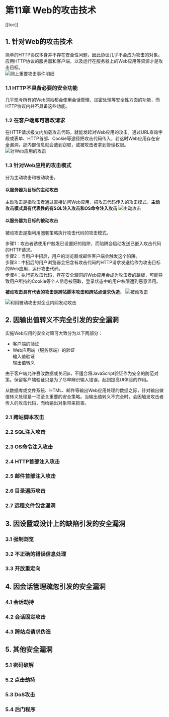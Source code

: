 # 第11章 Web的攻击技术

[[toc]]

## 1. 针对Web的攻击技术
简单的HTTP协议本身并不存在安全性问题，因此协议几乎不会成为攻击的对象。应用HTTP协议的服务器和客户端，以及运行在服务器上的Web应用等资源才是攻击目标。   
![网上重要攻击事件明细](/images/HTTP图解/11网上重要攻击事件明细.png)  

### 1.1 HTTP不具备必要的安全功能
几乎现今所有的Web网站都会使用会话管理、加密处理等安全性方面的功能，而HTTP协议内并不具备这些功能。

### 1.2 在客户端即可篡改请求
在HTTP请求报文内加载攻击代码，就能发起对Web应用的攻击。通过URL查询字段或表单、HTTP首部、Cookie等途径把攻击代码传入，若这时Web应用存在安全漏洞，那内部信息就会遭到窃取，或被攻击者拿到管理权限。
![对Web应用的攻击](/images/HTTP图解/11对Web应用的攻击.png)  

### 1.3 针对Web应用的攻击模式
分为主动攻击和被动攻击。
#### 以服务器为目标的主动攻击
主动攻击是指攻击者通过直接访问Web应用，把攻击代码传入的攻击模式。**主动攻击模式具有代表性的有SQL注入攻击和OS命令注入攻击**
![主动攻击](/images/HTTP图解/11主动攻击.png)  

#### 以服务器为目标的被动攻击
被动攻击是指利用圈套策略执行攻击代码的攻击模式。

步骤1：攻击者诱使用户触发已设置好的陷阱，而陷阱会启动发送已嵌入攻击代码的HTTP请求。   
步骤2：当用户中招后，用户的浏览器或邮件客户端会触发这个陷阱。   
步骤3：中招后的用户浏览器会把含有攻击代码的HTTP请求发送给作为攻击目标的Web应用，运行攻击代码。    
步骤4：执行完攻击代码，存在安全漏洞的Web应用会成为攻击者的跳板，可能导致用户所持的Cookie等个人信息被窃取，登录状态中的用户权限遭到恶意滥用。

**被动攻击具有代表的攻击是跨站脚本攻击和跨站点请求伪造**。
![被动攻击](/images/HTTP图解/11被动攻击.png)  

![利用被动攻击对企业内网发动攻击](/images/HTTP图解/11利用被动攻击对企业内网发动攻击.png)  

## 2. 因输出值转义不完全引发的安全漏洞
实施Web应用的安全对策可大致分为以下两部分：   
- 客户端的验证
- Web应用端（服务器端）的验证   
  输入值验证  
  输出值转义  
  
由于客户端允许篡改数据或关闭js，不适合将JavaScript验证作为安全的防范对策。保留客户端验证只是为了尽早辨识输入错误，起到提高UI体验的作用。
  
从数据库或文件系统、HTML、邮件等输出Web应用处理的数据之际，针对输出做值转义处理是一项至关重要的安全策略。当输出值转义不完全时，会因触发攻击者传入的攻击代码，而给输出对象带来损害。

### 2.1 跨站脚本攻击
### 2.2 SQL注入攻击
### 2.3 OS命令注入攻击
### 2.4 HTTP首部注入攻击
### 2.5 邮件首部注入攻击
### 2.6 目录遍历攻击
### 2.7 远程文件包含漏洞

## 3. 因设置或设计上的缺陷引发的安全漏洞
### 3.1 强制浏览
### 3.2 不正确的错误信息处理
### 3.3 开放重定向

## 4. 因会话管理疏忽引发的安全漏洞
### 4.1 会话劫持
### 4.2 会话固定攻击
### 4.3 跨站点请求伪造

## 5. 其他安全漏洞
### 5.1 密码破解
### 5.2 点击劫持
### 5.3 DoS攻击
### 5.4 后门程序